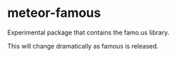 meteor-famous
=============

Experimental package that contains the famo.us library.

This will change dramatically as famous is released.
